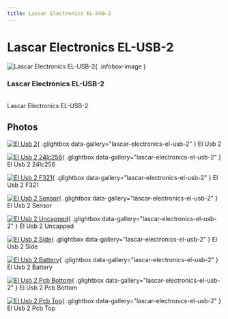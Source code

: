 ```yaml
---
title: Lascar Electronics EL-USB-2
---
```


# Lascar Electronics EL-USB-2

<div class="infobox" markdown>

![Lascar Electronics EL-USB-2](./img/EL-USB-2.png){ .infobox-image }

### Lascar Electronics EL-USB-2

| | |
|---|---|

</div>

[](./img/EL-USB-2.png)  [](./img/EL-USB-2.png)Lascar Electronics EL-USB-2

## Photos

<div class="photo-grid" markdown>

[![El Usb 2](./img/EL-USB-2.png)](./img/EL-USB-2.png "El Usb 2"){ .glightbox data-gallery="lascar-electronics-el-usb-2" }
<span class="caption">El Usb 2</span>

[![El Usb 2 24lc256](./img/EL-USB-2_24LC256.jpg)](./img/EL-USB-2_24LC256.jpg "El Usb 2 24lc256"){ .glightbox data-gallery="lascar-electronics-el-usb-2" }
<span class="caption">El Usb 2 24lc256</span>

[![El Usb 2 F321](./img/EL-USB-2_F321.jpg)](./img/EL-USB-2_F321.jpg "El Usb 2 F321"){ .glightbox data-gallery="lascar-electronics-el-usb-2" }
<span class="caption">El Usb 2 F321</span>

[![El Usb 2 Sensor](./img/EL-USB-2_sensor.jpg)](./img/EL-USB-2_sensor.jpg "El Usb 2 Sensor"){ .glightbox data-gallery="lascar-electronics-el-usb-2" }
<span class="caption">El Usb 2 Sensor</span>

[![El Usb 2 Uncapped](./img/EL-USB-2_uncapped.jpg)](./img/EL-USB-2_uncapped.jpg "El Usb 2 Uncapped"){ .glightbox data-gallery="lascar-electronics-el-usb-2" }
<span class="caption">El Usb 2 Uncapped</span>

[![El Usb 2 Side](./img/EL-USB-2_side.jpg)](./img/EL-USB-2_side.jpg "El Usb 2 Side"){ .glightbox data-gallery="lascar-electronics-el-usb-2" }
<span class="caption">El Usb 2 Side</span>

[![El Usb 2 Battery](./img/EL-USB-2_battery.jpg)](./img/EL-USB-2_battery.jpg "El Usb 2 Battery"){ .glightbox data-gallery="lascar-electronics-el-usb-2" }
<span class="caption">El Usb 2 Battery</span>

[![El Usb 2 Pcb Bottom](./img/EL-USB-2_PCB_bottom.jpg)](./img/EL-USB-2_PCB_bottom.jpg "El Usb 2 Pcb Bottom"){ .glightbox data-gallery="lascar-electronics-el-usb-2" }
<span class="caption">El Usb 2 Pcb Bottom</span>

[![El Usb 2 Pcb Top](./img/EL-USB-2_PCB_top.jpg)](./img/EL-USB-2_PCB_top.jpg "El Usb 2 Pcb Top"){ .glightbox data-gallery="lascar-electronics-el-usb-2" }
<span class="caption">El Usb 2 Pcb Top</span>

</div>
